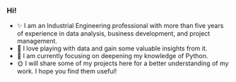 ### Hi!

- ✨ I am an Industrial Engineering professional with more than five years of experience in data analysis, business development, and project management. 
- 🧡 I love playing with data and gain some valuable insights from it.
- 🌱 I am currently focusing on deepening my knowledge of Python.
- 🌞 I will share some of my projects here for a better understanding of my work. I hope you find them useful!
